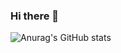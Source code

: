 ### Hi there 👋

![Anurag's GitHub stats](https://github-readme-stats.vercel.app/api?username=kkaizer11&count_private=true)
